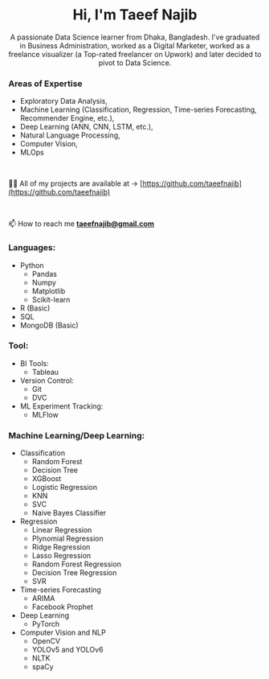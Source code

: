 <h1 align="center">Hi, I'm Taeef Najib</h1>
<p align="center">A passionate Data Science learner from Dhaka, Bangladesh. I've graduated in Business Administration, worked as a Digital Marketer, worked as a freelance visualizer (a Top-rated freelancer on Upwork) and later decided to pivot to Data Science.</p>

<h3>Areas of Expertise</h3>

* Exploratory Data Analysis,
* Machine Learning (Classification, Regression, Time-series Forecasting, Recommender Engine, etc.), 
* Deep Learning (ANN, CNN, LSTM, etc.), 
* Natural Language Processing, 
* Computer Vision, 
* MLOps

<br>

👨‍💻 All of my projects are available at -> [https://github.com/taeefnajib](https://github.com/taeefnajib)

<br>

📫 How to reach me **taeefnajib@gmail.com**


<h3 align="left">Languages:</h3>
  <ul>
  <li>Python
    <ul>
      <li>Pandas</li>
      <li>Numpy</li>
      <li>Matplotlib</li>
      <li>Scikit-learn</li>
    </ul>
  </li>
  <li>R (Basic)</li>
  <li>SQL</li>
  <li>MongoDB (Basic)</li>
  </ul>
  
  
<h3 align="left">Tool:</h3>
  <ul>
  <li>BI Tools:
    <ul>
      <li>Tableau</li>
    </ul>
  </li>
  <li>Version Control:
    <ul>
      <li>Git</li>
      <li>DVC</li>
    </ul>
  </li>
  <li>ML Experiment Tracking:
    <ul>
      <li>MLFlow</li>
    </ul>
  </li>
  </ul>
  
  <h3 align="left">Machine Learning/Deep Learning:</h3>
  <ul>
  <li>Classification
    <ul>
      <li>Random Forest</li>
      <li>Decision Tree</li>
      <li>XGBoost</li>
      <li>Logistic Regression</li>
      <li>KNN</li>
      <li>SVC</li>
      <li>Naive Bayes Classifier</li>
    </ul>
  </li>
  <li>Regression
    <ul>
      <li>Linear Regression</li>
      <li>Plynomial Regression</li>
      <li>Ridge Regression</li>
      <li>Lasso Regression</li>
      <li>Random Forest Regression</li>
      <li>Decision Tree Regression</li>
      <li>SVR</li>
    </ul>
  </li>
  <li>Time-series Forecasting
    <ul>
      <li>ARIMA</li>
      <li>Facebook Prophet</li>
    </ul>
  </li>
  <li>Deep Learning
    <ul>
      <li>PyTorch</li>
    </ul>
  </li>
  <li>Computer Vision and NLP
    <ul>
      <li>OpenCV</li>
      <li>YOLOv5 and YOLOv6</li>
      <li>NLTK</li>
      <li>spaCy</li>
    </ul>
  </li>
  </ul>
